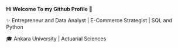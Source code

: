 <b>Hi Welcome To my Github Profile 👋</b>

✨ Entrepreneur and Data Analyst | E-Commerce Strategist | SQL and Python

🎓 Ankara University | Actuarial Sciences



